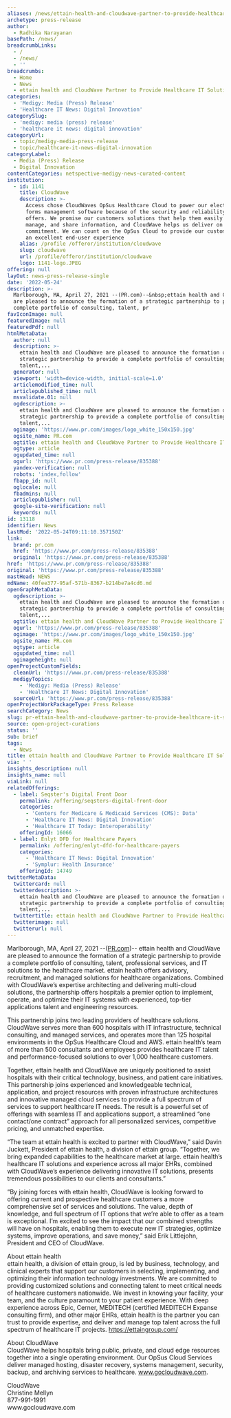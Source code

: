 ```yaml
---
aliases: /news/ettain-health-and-cloudwave-partner-to-provide-healthcare-it-solutions
archetype: press-release
author:
  - Radhika Narayanan
basePath: /news/
breadcrumbLinks:
  - /
  - /news/
  - ''
breadcrumbs:
  - Home
  - News
  - ettain health and CloudWave Partner to Provide Healthcare IT Solutions
categories:
  - 'Medigy: Media (Press) Release'
  - 'Healthcare IT News: Digital Innovation'
categorySlug:
  - 'medigy: media (press) release'
  - 'healthcare it news: digital innovation'
categoryUrl:
  - topic/medigy-media-press-release
  - topic/healthcare-it-news-digital-innovation
categoryLabel:
  - Media (Press) Release
  - Digital Innovation
contentCategories: netspective-medigy-news-curated-content
institution:
  - id: 1141
    title: CloudWave
    description: >-
      Access chose CloudWaves OpSus Healthcare Cloud to power our electronic
      forms management software because of the security and reliability it
      offers. We promise our customers solutions that help them easily capture,
      manage, and share information, and CloudWave helps us deliver on that
      commitment. We can count on the OpSus Cloud to provide our customers with
      an excellent end-user experience
    alias: /profile /offeror/institution/cloudwave
    slug: cloudwave
    url: /profile/offeror/institution/cloudwave
    logo: 1141-logo.JPEG
offering: null
layOut: news-press-release-single
date: '2022-05-24'
description: >-
  Marlborough, MA, April 27, 2021 --(PR.com)--&nbsp;ettain health and CloudWave
  are pleased to announce the formation of a strategic partnership to provide a
  complete portfolio of consulting, talent, pr
favIconImage: null
featuredImage: null
featuredPdf: null
htmlMetaData:
  author: null
  description: >-
    ettain health and CloudWave are pleased to announce the formation of a
    strategic partnership to provide a complete portfolio of consulting,
    talent,...
  generator: null
  viewport: 'width=device-width, initial-scale=1.0'
  articlemodified_time: null
  articlepublished_time: null
  msvalidate.01: null
  ogdescription: >-
    ettain health and CloudWave are pleased to announce the formation of a
    strategic partnership to provide a complete portfolio of consulting,
    talent,...
  ogimage: 'https://www.pr.com/images/logo_white_150x150.jpg'
  ogsite_name: PR.com
  ogtitle: ettain health and CloudWave Partner to Provide Healthcare IT Solutions
  ogtype: article
  ogupdated_time: null
  ogurl: 'https://www.pr.com/press-release/835388'
  yandex-verification: null
  robots: 'index,follow'
  fbapp_id: null
  oglocale: null
  fbadmins: null
  articlepublisher: null
  google-site-verification: null
  keywords: null
id: 13118
identifier: News
lastMod: '2022-05-24T09:11:10.357150Z'
link:
  brand: pr.com
  href: 'https://www.pr.com/press-release/835388'
  original: 'https://www.pr.com/press-release/835388'
href: 'https://www.pr.com/press-release/835388'
original: 'https://www.pr.com/press-release/835388'
mastHead: NEWS
mdName: 40fee377-95af-571b-8367-b214be7a4cd6.md
openGraphMetaData:
  ogdescription: >-
    ettain health and CloudWave are pleased to announce the formation of a
    strategic partnership to provide a complete portfolio of consulting,
    talent,...
  ogtitle: ettain health and CloudWave Partner to Provide Healthcare IT Solutions
  ogurl: 'https://www.pr.com/press-release/835388'
  ogimage: 'https://www.pr.com/images/logo_white_150x150.jpg'
  ogsite_name: PR.com
  ogtype: article
  ogupdated_time: null
  ogimageheight: null
openProjectCustomFields:
  cleanUrl: 'https://www.pr.com/press-release/835388'
  medigyTopics:
    - 'Medigy: Media (Press) Release'
    - 'Healthcare IT News: Digital Innovation'
  sourceUrl: 'https://www.pr.com/press-release/835388'
openProjectWorkPackageType: Press Release
searchCategory: News
slug: pr-ettain-health-and-cloudwave-partner-to-provide-healthcare-it-solutions
source: open-project-curations
status: ''
sub: brief
tags:
  - News
title: ettain health and CloudWave Partner to Provide Healthcare IT Solutions
via: ' '
insights_description: null
insights_name: null
viaLink: null
relatedOfferings:
  - label: Seqster's Digital Front Door
    permalink: /offering/seqsters-digital-front-door
    categories:
      - 'Centers for Medicare & Medicaid Services (CMS): Data'
      - 'Healthcare IT News: Digital Innovation'
      - 'Healthcare IT Today: Interoperability'
    offeringId: 16066
  - label: Enlyt DFD for Healthcare Payers
    permalink: /offering/enlyt-dfd-for-healthcare-payers
    categories:
      - 'Healthcare IT News: Digital Innovation'
      - 'Symplur: Health Insurance'
    offeringId: 14749
twitterMetaData:
  twittercard: null
  twitterdescription: >-
    ettain health and CloudWave are pleased to announce the formation of a
    strategic partnership to provide a complete portfolio of consulting,
    talent,...
  twittertitle: ettain health and CloudWave Partner to Provide Healthcare IT Solutions
  twitterimage: null
  twitterurl: null
---
```

<p>Marlborough, MA, April 27, 2021 --(<a href="https://www.pr.com/">PR.com</a>)--&nbsp;ettain health and CloudWave are pleased to announce the formation of a strategic partnership to provide a complete portfolio of consulting, talent, professional services, and IT solutions to the healthcare market. ettain health offers advisory, recruitment, and managed solutions for healthcare organizations. Combined with CloudWave’s expertise architecting and delivering multi-cloud solutions, the partnership offers hospitals a premier option to implement, operate, and optimize their IT systems with experienced, top-tier applications talent and engineering resources.</p><p>This partnership joins two leading providers of healthcare solutions. CloudWave serves more than 600 hospitals with IT infrastructure, technical consulting, and managed services, and operates more than 125 hospital environments in the OpSus Healthcare Cloud and AWS. ettain health’s team of more than 500 consultants and employees provides healthcare IT talent and performance-focused solutions to over 1,000 healthcare customers.</p><p>Together, ettain health and CloudWave are uniquely positioned to assist hospitals with their critical technology, business, and patient care initiatives. This partnership joins experienced and knowledgeable technical, application, and project resources with proven infrastructure architectures and innovative managed cloud services to provide a full spectrum of services to support healthcare IT needs. The result is a powerful set of offerings with seamless IT and applications support, a streamlined “one contact/one contract” approach for all personalized services, competitive pricing, and unmatched expertise.</p><p>“The team at ettain health is excited to partner with CloudWave,” said Davin Juckett, President of ettain health, a division of ettain group. “Together, we bring expanded capabilities to the healthcare market at large. ettain health’s healthcare IT solutions and experience across all major EHRs, combined with CloudWave’s experience delivering innovative IT solutions, presents tremendous possibilities to our clients and consultants.”</p><p>“By joining forces with ettain health, CloudWave is looking forward to offering current and prospective healthcare customers a more comprehensive set of services and solutions. The value, depth of knowledge, and full spectrum of IT options that we’re able to offer as a team is exceptional. I’m excited to see the impact that our combined strengths will have on hospitals, enabling them to execute new IT strategies, optimize systems, improve operations, and save money,” said Erik Littlejohn, President and CEO of CloudWave.</p><p>About ettain health<br>ettain health, a division of ettain group, is led by business, technology, and clinical experts that support our customers in selecting, implementing, and optimizing their information technology investments. We are committed to providing customized solutions and connecting talent to meet critical needs of healthcare customers nationwide. We invest in knowing your facility, your team, and the culture paramount to your patient experience. With deep experience across Epic, Cerner, MEDITECH (certified MEDITECH Expanse consulting firm), and other major EHRs, ettain health is the partner you can trust to provide expertise, and deliver and manage top talent across the full spectrum of healthcare IT projects. <a href="https://ettaingroup.com/">https://ettaingroup.com/</a></p><p>About CloudWave<br>CloudWave helps hospitals bring public, private, and cloud edge resources together into a single operating environment. Our OpSus Cloud Services deliver managed hosting, disaster recovery, systems management, security, backup, and archiving services to healthcare. <a href="http://www.gocloudwave.com/">www.gocloudwave.com</a>.</p><p>CloudWave<br>Christine Mellyn<br>877-991-1991<br>www.gocloudwave.com</p><p>&nbsp;</p>